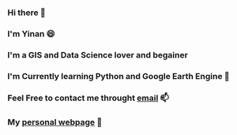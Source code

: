 ### Hi there 👋
### I'm Yinan 😄
### I'm a GIS and Data Science lover and begainer
### I'm Currently learning Python and Google Earth Engine 🌱
### Feel Free to contact me throught [email](mailto:feng.945@osu.edu) 📫
### My [personal webpage](https://u.osu.edu/feng.945/) 💬

<!--
**Feng96/Feng96** is a ✨ _special_ ✨ repository because its `README.md` (this file) appears on your GitHub profile.

Here are some ideas to get you started:

- 🔭 I’m currently working on ...
- 🌱 I’m currently learning ...
- 👯 I’m looking to collaborate on ...
- 🤔 I’m looking for help with ...
- 💬 Ask me about ...
- 📫 How to reach me: ...
- 😄 Pronouns: ...
- ⚡ Fun fact: ...
-->
